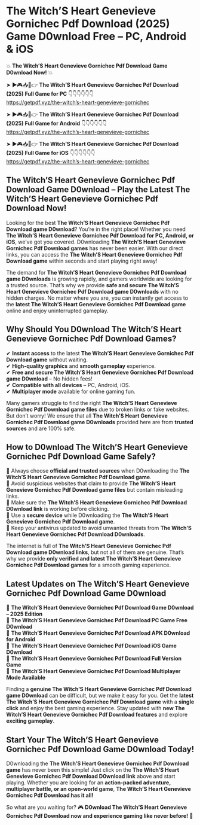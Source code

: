 # The Witch’S Heart Genevieve Gornichec Pdf Download (2025) Game D0wnload Free – PC, Android & iOS

💥 **The Witch’S Heart Genevieve Gornichec Pdf Download Game D0wnload Now!** 💥  

➤ ►🎮📥📱👉 **The Witch’S Heart Genevieve Gornichec Pdf Download (2025) Full Game for PC** 👇👇👇👇👇👇  
https://getpdf.xyz/the-witch’s-heart-genevieve-gornichec  

➤ ►🎮📥📱👉 **The Witch’S Heart Genevieve Gornichec Pdf Download (2025) Full Game for Android** 👇👇👇👇👇👇  
https://getpdf.xyz/the-witch’s-heart-genevieve-gornichec  

➤ ►🎮📥📱👉 **The Witch’S Heart Genevieve Gornichec Pdf Download (2025) Full Game for iOS** 👇👇👇👇👇👇  
https://getpdf.xyz/the-witch’s-heart-genevieve-gornichec  

## The Witch’S Heart Genevieve Gornichec Pdf Download Game D0wnload – Play the Latest The Witch’S Heart Genevieve Gornichec Pdf Download Now!

Looking for the best **The Witch’S Heart Genevieve Gornichec Pdf Download game D0wnload**? You’re in the right place! Whether you need **The Witch’S Heart Genevieve Gornichec Pdf Download for PC, Android, or iOS**, we’ve got you covered. D0wnloading **The Witch’S Heart Genevieve Gornichec Pdf Download games** has never been easier. With our direct links, you can access the **The Witch’S Heart Genevieve Gornichec Pdf Download game** within seconds and start playing right away!  

The demand for **The Witch’S Heart Genevieve Gornichec Pdf Download game D0wnloads** is growing rapidly, and gamers worldwide are looking for a trusted source. That’s why we provide **safe and secure The Witch’S Heart Genevieve Gornichec Pdf Download game D0wnloads** with no hidden charges. No matter where you are, you can instantly get access to the **latest The Witch’S Heart Genevieve Gornichec Pdf Download game** online and enjoy uninterrupted gameplay.  

## **Why Should You D0wnload The Witch’S Heart Genevieve Gornichec Pdf Download Games?**  

✔ **Instant access** to the latest **The Witch’S Heart Genevieve Gornichec Pdf Download game** without waiting.  
✔ **High-quality graphics** and **smooth gameplay** experience.  
✔ **Free and secure The Witch’S Heart Genevieve Gornichec Pdf Download game D0wnload** – No hidden fees!  
✔ **Compatible with all devices** – PC, Android, iOS.  
✔ **Multiplayer mode** available for online gaming fun.  

Many gamers struggle to find the right **The Witch’S Heart Genevieve Gornichec Pdf Download game files** due to broken links or fake websites. But don’t worry! We ensure that all **The Witch’S Heart Genevieve Gornichec Pdf Download game D0wnloads** provided here are from **trusted sources** and are 100% safe.  

## **How to D0wnload The Witch’S Heart Genevieve Gornichec Pdf Download Game Safely?**  

📌 Always choose **official and trusted sources** when D0wnloading the **The Witch’S Heart Genevieve Gornichec Pdf Download game**.  
📌 Avoid suspicious websites that claim to provide **The Witch’S Heart Genevieve Gornichec Pdf Download game files** but contain misleading links.  
📌 Make sure the **The Witch’S Heart Genevieve Gornichec Pdf Download D0wnload link** is working before clicking.  
📌 Use a **secure device** while D0wnloading the **The Witch’S Heart Genevieve Gornichec Pdf Download game**.  
📌 Keep your antivirus updated to avoid unwanted threats from **The Witch’S Heart Genevieve Gornichec Pdf Download D0wnloads**.  

The internet is full of **The Witch’S Heart Genevieve Gornichec Pdf Download game D0wnload links**, but not all of them are genuine. That’s why we provide **only verified and latest The Witch’S Heart Genevieve Gornichec Pdf Download games** for a smooth gaming experience.  

## **Latest Updates on The Witch’S Heart Genevieve Gornichec Pdf Download Game D0wnload**  

🔹 **The Witch’S Heart Genevieve Gornichec Pdf Download Game D0wnload – 2025 Edition**  
🔹 **The Witch’S Heart Genevieve Gornichec Pdf Download PC Game Free D0wnload**  
🔹 **The Witch’S Heart Genevieve Gornichec Pdf Download APK D0wnload for Android**  
🔹 **The Witch’S Heart Genevieve Gornichec Pdf Download iOS Game D0wnload**  
🔹 **The Witch’S Heart Genevieve Gornichec Pdf Download Full Version Game**  
🔹 **The Witch’S Heart Genevieve Gornichec Pdf Download Multiplayer Mode Available**  

Finding a **genuine The Witch’S Heart Genevieve Gornichec Pdf Download game D0wnload** can be difficult, but we make it easy for you. Get the **latest The Witch’S Heart Genevieve Gornichec Pdf Download game** with a **single click** and enjoy the best gaming experience. Stay updated with **new The Witch’S Heart Genevieve Gornichec Pdf Download features** and explore **exciting gameplay**.  

## **Start Your The Witch’S Heart Genevieve Gornichec Pdf Download Game D0wnload Today!**  

D0wnloading the **The Witch’S Heart Genevieve Gornichec Pdf Download game** has never been this simple! Just click on the **The Witch’S Heart Genevieve Gornichec Pdf Download D0wnload link** above and start playing. Whether you are looking for an **action-packed adventure, multiplayer battle, or an open-world game**, **The Witch’S Heart Genevieve Gornichec Pdf Download has it all!**  

So what are you waiting for? 🎮 **D0wnload The Witch’S Heart Genevieve Gornichec Pdf Download now and experience gaming like never before!** 🚀  